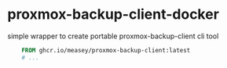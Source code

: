 # proxmox-backup-client-docker
simple wrapper to create portable proxmox-backup-client cli tool

```Dockerfile
    FROM ghcr.io/measey/proxmox-backup-client:latest
    # ...
```
